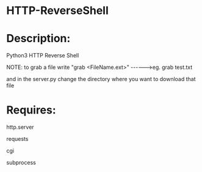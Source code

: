 # HTTP-ReverseShell

# Description:

Python3 HTTP Reverse Shell

NOTE: to grab a file write "grab <FileName.ext>"  ------>eg. grab test.txt

and in the server.py change the directory where you want to download that file

# Requires:	

http.server

requests

cgi

subprocess
